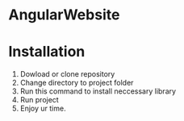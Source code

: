 # AngularWebsite

# Installation
1. Dowload or clone repository
2. Change directory to project folder
3. Run this command <npm install> to install neccessary library
4. Run project <ng serve>
5. Enjoy ur time.